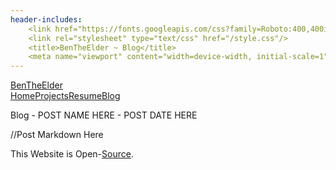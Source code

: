 ```yaml
---
header-includes:
    <link href="https://fonts.googleapis.com/css?family=Roboto:400,400italic,700italic,700" rel="stylesheet" type="text/css">
    <link rel="stylesheet" type="text/css" href="/style.css"/>
    <title>BenTheElder ~ Blog</title>
    <meta name="viewport" content="width=device-width, initial-scale=1">
---
```


<!DOCTYPE html>
<html lang="en">
<body>


<div class="header"><a href="/">BenTheElder</a></div>


<div class="nav-box card"><a href="/">Home</a><a href="/projects.html">Projects</a><a href="/resume.html">Resume</a><a href="/blog.html" class="current">Blog</a></div>



<div class="card blog-content">
<p class="blog-title">Blog - POST NAME HERE - POST DATE HERE</p>


//Post Markdown Here







<div style="clear: both;"></div>
</div>
</div>
<div class="card footer">
<p>This Website is Open-<a href="https://github.com/BenTheElder/BenTheElder.github.io">Source</a>.</p>
</div>
</body>
</html>

